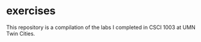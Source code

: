 # exercises
This repository is a compilation of the labs I completed in CSCI 1003 at UMN Twin Cities. 
